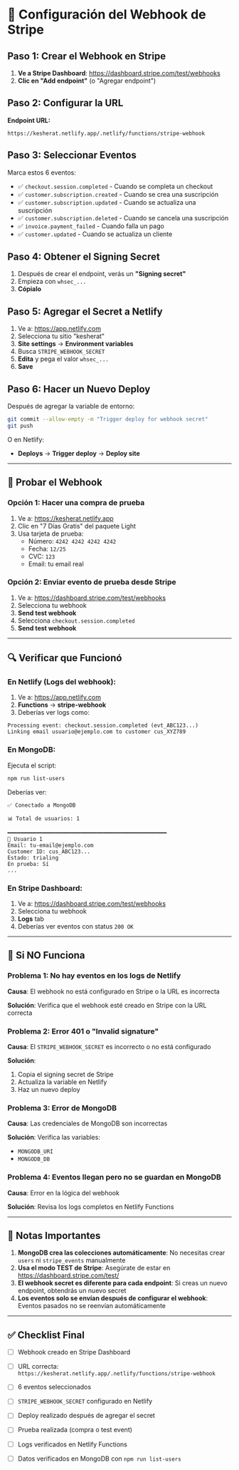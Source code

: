 # 🔧 Configuración del Webhook de Stripe

## Paso 1: Crear el Webhook en Stripe

1. **Ve a Stripe Dashboard**: https://dashboard.stripe.com/test/webhooks
2. **Clic en "Add endpoint"** (o "Agregar endpoint")

## Paso 2: Configurar la URL

**Endpoint URL:**
```
https://kesherat.netlify.app/.netlify/functions/stripe-webhook
```

## Paso 3: Seleccionar Eventos

Marca estos 6 eventos:

- ✅ `checkout.session.completed` - Cuando se completa un checkout
- ✅ `customer.subscription.created` - Cuando se crea una suscripción
- ✅ `customer.subscription.updated` - Cuando se actualiza una suscripción
- ✅ `customer.subscription.deleted` - Cuando se cancela una suscripción
- ✅ `invoice.payment_failed` - Cuando falla un pago
- ✅ `customer.updated` - Cuando se actualiza un cliente

## Paso 4: Obtener el Signing Secret

1. Después de crear el endpoint, verás un **"Signing secret"**
2. Empieza con `whsec_...`
3. **Cópialo**

## Paso 5: Agregar el Secret a Netlify

1. Ve a: https://app.netlify.com
2. Selecciona tu sitio "kesherat"
3. **Site settings** → **Environment variables**
4. Busca `STRIPE_WEBHOOK_SECRET`
5. **Edita** y pega el valor `whsec_...`
6. **Save**

## Paso 6: Hacer un Nuevo Deploy

Después de agregar la variable de entorno:

```bash
git commit --allow-empty -m "Trigger deploy for webhook secret"
git push
```

O en Netlify:
- **Deploys** → **Trigger deploy** → **Deploy site**

---

## 🧪 Probar el Webhook

### Opción 1: Hacer una compra de prueba

1. Ve a: https://kesherat.netlify.app
2. Clic en "7 Días Gratis" del paquete Light
3. Usa tarjeta de prueba:
   - Número: `4242 4242 4242 4242`
   - Fecha: `12/25`
   - CVC: `123`
   - Email: tu email real

### Opción 2: Enviar evento de prueba desde Stripe

1. Ve a: https://dashboard.stripe.com/test/webhooks
2. Selecciona tu webhook
3. **Send test webhook**
4. Selecciona `checkout.session.completed`
5. **Send test webhook**

---

## 🔍 Verificar que Funcionó

### En Netlify (Logs del webhook):

1. Ve a: https://app.netlify.com
2. **Functions** → **stripe-webhook**
3. Deberías ver logs como:

```
Processing event: checkout.session.completed (evt_ABC123...)
Linking email usuario@ejemplo.com to customer cus_XYZ789
```

### En MongoDB:

Ejecuta el script:

```bash
npm run list-users
```

Deberías ver:

```
✅ Conectado a MongoDB

📊 Total de usuarios: 1

━━━━━━━━━━━━━━━━━━━━━━━━━━━━━━━━━━━━━━━━━━━━━━━━━━
👤 Usuario 1
Email: tu-email@ejemplo.com
Customer ID: cus_ABC123...
Estado: trialing
En prueba: Sí
...
```

### En Stripe Dashboard:

1. Ve a: https://dashboard.stripe.com/test/webhooks
2. Selecciona tu webhook
3. **Logs** tab
4. Deberías ver eventos con status `200 OK`

---

## 🚨 Si NO Funciona

### Problema 1: No hay eventos en los logs de Netlify

**Causa**: El webhook no está configurado en Stripe o la URL es incorrecta

**Solución**: Verifica que el webhook esté creado en Stripe con la URL correcta

### Problema 2: Error 401 o "Invalid signature"

**Causa**: El `STRIPE_WEBHOOK_SECRET` es incorrecto o no está configurado

**Solución**: 
1. Copia el signing secret de Stripe
2. Actualiza la variable en Netlify
3. Haz un nuevo deploy

### Problema 3: Error de MongoDB

**Causa**: Las credenciales de MongoDB son incorrectas

**Solución**: Verifica las variables:
- `MONGODB_URI`
- `MONGODB_DB`

### Problema 4: Eventos llegan pero no se guardan en MongoDB

**Causa**: Error en la lógica del webhook

**Solución**: Revisa los logs completos en Netlify Functions

---

## 📝 Notas Importantes

1. **MongoDB crea las colecciones automáticamente**: No necesitas crear `users` ni `stripe_events` manualmente
2. **Usa el modo TEST de Stripe**: Asegúrate de estar en https://dashboard.stripe.com/test/
3. **El webhook secret es diferente para cada endpoint**: Si creas un nuevo endpoint, obtendrás un nuevo secret
4. **Los eventos solo se envían después de configurar el webhook**: Eventos pasados no se reenvían automáticamente

---

## ✅ Checklist Final

- [ ] Webhook creado en Stripe Dashboard
- [ ] URL correcta: `https://kesherat.netlify.app/.netlify/functions/stripe-webhook`
- [ ] 6 eventos seleccionados
- [ ] `STRIPE_WEBHOOK_SECRET` configurado en Netlify
- [ ] Deploy realizado después de agregar el secret
- [ ] Prueba realizada (compra o test event)
- [ ] Logs verificados en Netlify Functions
- [ ] Datos verificados en MongoDB con `npm run list-users`

